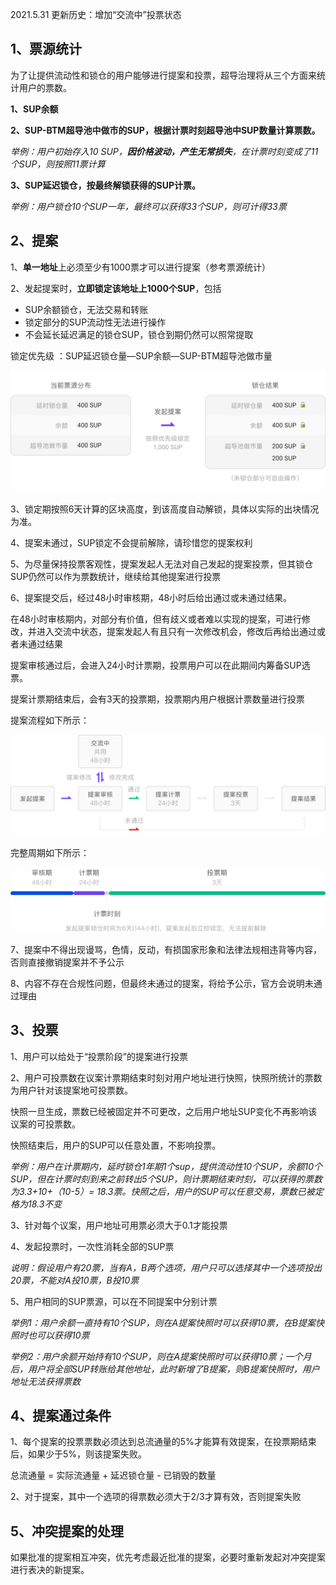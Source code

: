 2021.5.31 更新历史：增加“交流中”投票状态

## 1、票源统计

为了让提供流动性和锁仓的用户能够进行提案和投票，超导治理将从三个方面来统计用户的票数。

**1、SUP余额**

**2、SUP-BTM超导池中做市的SUP，根据计票时刻超导池中SUP数量计算票数。**

*举例：用户初始存入10 SUP，**因价格波动，产生无常损失**，在计票时刻变成了11个SUP，则按照11票计算*

**3、SUP延迟锁仓，按最终解锁获得的SUP计票。**

*举例：用户锁仓10个SUP一年，最终可以获得33个SUP，则可计得33票*

## 2、提案

1、**单一地址**上必须至少有1000票才可以进行提案（参考票源统计）

2、发起提案时，**立即锁定该地址上1000个SUP**，包括

* SUP余额锁仓，无法交易和转账
* 锁定部分的SUP流动性无法进行操作
* 不会延长延迟满足的锁仓SUP，锁仓到期仍然可以照常提取

锁定优先级 ：SUP延迟锁仓量—SUP余额—SUP-BTM超导池做市量

![](../images/governance/governance1.png)


3、锁定期按照6天计算的区块高度，到该高度自动解锁，具体以实际的出块情况为准。

4、提案未通过，SUP锁定不会提前解除，请珍惜您的提案权利

5、为尽量保持投票客观性，提案发起人无法对自己发起的提案投票，但其锁仓SUP仍然可以作为票数统计，继续给其他提案进行投票

6、提案提交后，经过48小时审核期，48小时后给出通过或未通过结果。

在48小时审核期内，对部分有价值，但有歧义或者难以实现的提案，可进行修改，并进入交流中状态，提案发起人有且只有一次修改机会，修改后再给出通过或者未通过结果

提案审核通过后，会进入24小时计票期，投票用户可以在此期间内筹备SUP选票。

提案计票期结束后，会有3天的投票期，投票期内用户根据计票数量进行投票

提案流程如下所示：

![](../images/governance/governance2.png)

完整周期如下所示：

![](../images/governance/governance3.png)


7、提案中不得出现谩骂，色情，反动，有损国家形象和法律法规相违背等内容，否则直接撤销提案并不予公示

8、内容不存在合规性问题，但最终未通过的提案，将给予公示，官方会说明未通过理由


## 3、投票

1、用户可以给处于“投票阶段”的提案进行投票

2、用户可投票数在议案计票期结束时刻对用户地址进行快照，快照所统计的票数为用户针对该提案地可投票数。

快照一旦生成，票数已经被固定并不可更改，之后用户地址SUP变化不再影响该议案的可投票数。

快照结束后，用户的SUP可以任意处置，不影响投票。

*举例：用户在计票期内，延时锁仓1年期1个sup，提供流动性10个SUP，余额10个SUP，但在计票时刻到来之前转出5个SUP，则计票期结束时刻，可以获得的票数为3.3+10+（10-5）= 18.3票。快照之后，用户的SUP可以任意交易，票数已被定格为18.3不变*

3、针对每个议案，用户地址可用票必须大于0.1才能投票

4、发起投票时，一次性消耗全部的SUP票

*说明：假设用户有20票，当有A，B两个选项，用户只可以选择其中一个选项投出20票，不能对A投10票，B投10票*

5、用户相同的SUP票源，可以在不同提案中分别计票

*举例1：用户余额一直持有10个SUP，则在A提案快照时可以获得10票，在B提案快照时也可以获得10票*

*举例2：用户余额开始持有10个SUP，则在A提案快照时可以获得10票；一个月后，用户将全部SUP转账给其他地址，此时新增了B提案，则B提案快照时，用户地址无法获得票数*

## 4、提案通过条件

1、每个提案的投票票数必须达到总流通量的5%才能算有效提案，在投票期结束后，如果少于5%，则该提案失败。

总流通量 = 实际流通量 + 延迟锁仓量 - 已销毁的数量

2、对于提案，其中一个选项的得票数必须大于2/3才算有效，否则提案失败

## 5、冲突提案的处理

如果批准的提案相互冲突，优先考虑最近批准的提案，必要时重新发起对冲突提案进行表决的新提案。

